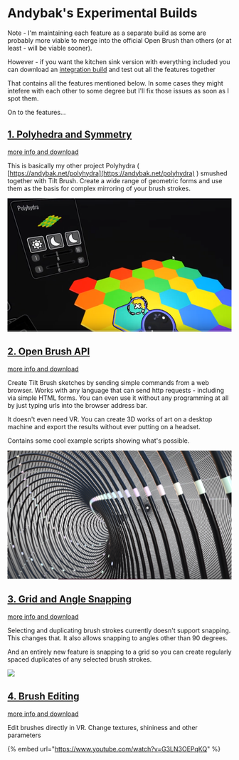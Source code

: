 # Andybak's Experimental Builds

Note - I'm maintaining each feature as a separate build as some are probably more viable to merge into the official Open Brush than others \(or at least - will be viable sooner\).

However - if you want the kitchen sink version with everything included you can download an [integration build](https://github.com/IxxyXR/open-brush/wiki/Downloads) and test out all the features together

That contains all the features mentioned below. In some cases they might intefere with each other to some degree but I'll fix those issues as soon as I spot them.

On to the features...

## [1. Polyhedra and Symmetry](polyhedra-and-symmetry.md)

[more info and download](polyhedra-and-symmetry.md)

This is basically my other project Polyhydra \( [https://andybak.net/polyhydra](https://andybak.net/polyhydra) \) smushed together with Tilt Brush. Create a wide range of geometric forms and use them as the basis for complex mirroring of your brush strokes.

![](../../.gitbook/assets/polyhedra_tool.png)

## [2. Open Brush API](open-brush-api/)

[more info and download](open-brush-api/)

Create Tilt Brush sketches by sending simple commands from a web browser. Works with any language that can send http requests - including via simple HTML forms. You can even use it without any programming at all by just typing urls into the browser address bar.

It doesn't even need VR. You can create 3D works of art on a desktop machine and export the results without ever putting on a headset.

Contains some cool example scripts showing what's possible.

![](../../.gitbook/assets/parametric1.png)



## [3. Grid and Angle Snapping](grid-and-angle-snapping.md)

[more info and download](grid-and-angle-snapping.md)

Selecting and duplicating brush strokes currently doesn't support snapping. This changes that. It also allows snapping to angles other than 90 degrees.

And an entirely new feature is snapping to a grid so you can create regularly spaced duplicates of any selected brush strokes.

![](https://media.discordapp.net/attachments/804251582715265034/846812293177933894/2021-05-25_19-06-31.gif)

## [4. Brush Editing](brush-editing.md)

[more info and download](brush-editing.md)

Edit brushes directly in VR. Change textures, shininess and other parameters

{% embed url="https://www.youtube.com/watch?v=G3LN3OEPqKQ" %}



